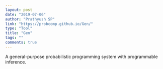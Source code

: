 ```yaml
---
layout: post
date: "2019-07-06"
author: "Prathyush SP"
link: "https://probcomp.github.io/Gen/"
type: "Tool"
title: "Gen"
tags: ""
comments: true
---
```

A general-purpose probabilistic programming system with programmable inference.